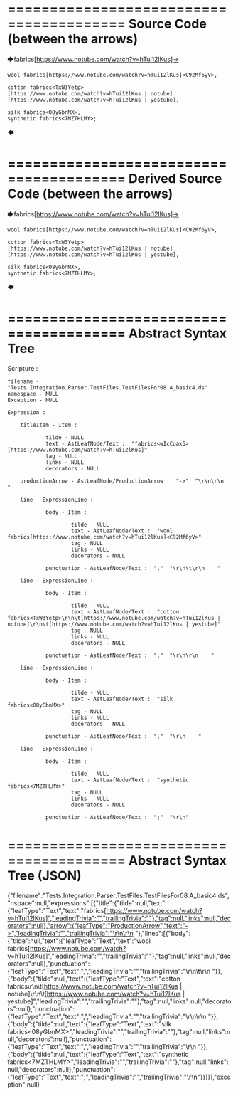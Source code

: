========================================
Source Code (between the arrows)
========================================

🡆fabrics<wIcCuax5>[https://www.notube.com/watch?v=hTui12lKus]->

    wool fabrics[https://www.notube.com/watch?v=hTui12lKus]<C92Mf6yV>,
	
    cotton fabrics<TxW3Yetp>
	[https://www.notube.com/watch?v=hTui12lKus | notube]
	[https://www.notube.com/watch?v=hTui12lKus | yestube],

    silk fabrics<08yGbnMX>,
    synthetic fabrics<7MZTHLMY>;
🡄

========================================
Derived Source Code (between the arrows)
========================================

🡆fabrics<wIcCuax5>[https://www.notube.com/watch?v=hTui12lKus]->

    wool fabrics[https://www.notube.com/watch?v=hTui12lKus]<C92Mf6yV>,
	
    cotton fabrics<TxW3Yetp>
	[https://www.notube.com/watch?v=hTui12lKus | notube]
	[https://www.notube.com/watch?v=hTui12lKus | yestube],

    silk fabrics<08yGbnMX>,
    synthetic fabrics<7MZTHLMY>;
🡄

========================================
Abstract Syntax Tree
========================================

Scripture : 

    filename - "Tests.Integration.Parser.TestFiles.TestFilesFor08.A_basic4.ds"
    namespace - NULL
    Exception - NULL

    Expression : 
    
        titleItem - Item : 
            
                tilde - NULL
                text - AstLeafNode/Text :  "fabrics<wIcCuax5>[https://www.notube.com/watch?v=hTui12lKus]" 
                tag - NULL
                links - NULL
                decorators - NULL
            
        productionArrow - AstLeafNode/ProductionArrow :  "->"  "\r\n\r\n    "
    
        line - ExpressionLine : 
            
                body - Item : 
                    
                        tilde - NULL
                        text - AstLeafNode/Text :  "wool fabrics[https://www.notube.com/watch?v=hTui12lKus]<C92Mf6yV>" 
                        tag - NULL
                        links - NULL
                        decorators - NULL
                    
                punctuation - AstLeafNode/Text :  ","  "\r\n\t\r\n    "
            
        line - ExpressionLine : 
            
                body - Item : 
                    
                        tilde - NULL
                        text - AstLeafNode/Text :  "cotton fabrics<TxW3Yetp>\r\n\t[https://www.notube.com/watch?v=hTui12lKus | notube]\r\n\t[https://www.notube.com/watch?v=hTui12lKus | yestube]" 
                        tag - NULL
                        links - NULL
                        decorators - NULL
                    
                punctuation - AstLeafNode/Text :  ","  "\r\n\r\n    "
            
        line - ExpressionLine : 
            
                body - Item : 
                    
                        tilde - NULL
                        text - AstLeafNode/Text :  "silk fabrics<08yGbnMX>" 
                        tag - NULL
                        links - NULL
                        decorators - NULL
                    
                punctuation - AstLeafNode/Text :  ","  "\r\n    "
            
        line - ExpressionLine : 
            
                body - Item : 
                    
                        tilde - NULL
                        text - AstLeafNode/Text :  "synthetic fabrics<7MZTHLMY>" 
                        tag - NULL
                        links - NULL
                        decorators - NULL
                    
                punctuation - AstLeafNode/Text :  ";"  "\r\n"
            
    
========================================
Abstract Syntax Tree (JSON)
========================================

{"filename":"Tests.Integration.Parser.TestFiles.TestFilesFor08.A_basic4.ds","nspace":null,"expressions":[{"title":{"tilde":null,"text":{"leafType":"Text","text":"fabrics<wIcCuax5>[https://www.notube.com/watch?v=hTui12lKus]","leadingTrivia":"","trailingTrivia":""},"tag":null,"links":null,"decorators":null},"arrow":{"leafType":"ProductionArrow","text":"->","leadingTrivia":"","trailingTrivia":"\r\n\r\n    "},"lines":[{"body":{"tilde":null,"text":{"leafType":"Text","text":"wool fabrics[https://www.notube.com/watch?v=hTui12lKus]<C92Mf6yV>","leadingTrivia":"","trailingTrivia":""},"tag":null,"links":null,"decorators":null},"punctuation":{"leafType":"Text","text":",","leadingTrivia":"","trailingTrivia":"\r\n\t\r\n    "}},{"body":{"tilde":null,"text":{"leafType":"Text","text":"cotton fabrics<TxW3Yetp>\r\n\t[https://www.notube.com/watch?v=hTui12lKus | notube]\r\n\t[https://www.notube.com/watch?v=hTui12lKus | yestube]","leadingTrivia":"","trailingTrivia":""},"tag":null,"links":null,"decorators":null},"punctuation":{"leafType":"Text","text":",","leadingTrivia":"","trailingTrivia":"\r\n\r\n    "}},{"body":{"tilde":null,"text":{"leafType":"Text","text":"silk fabrics<08yGbnMX>","leadingTrivia":"","trailingTrivia":""},"tag":null,"links":null,"decorators":null},"punctuation":{"leafType":"Text","text":",","leadingTrivia":"","trailingTrivia":"\r\n    "}},{"body":{"tilde":null,"text":{"leafType":"Text","text":"synthetic fabrics<7MZTHLMY>","leadingTrivia":"","trailingTrivia":""},"tag":null,"links":null,"decorators":null},"punctuation":{"leafType":"Text","text":";","leadingTrivia":"","trailingTrivia":"\r\n"}}]}],"exception":null}